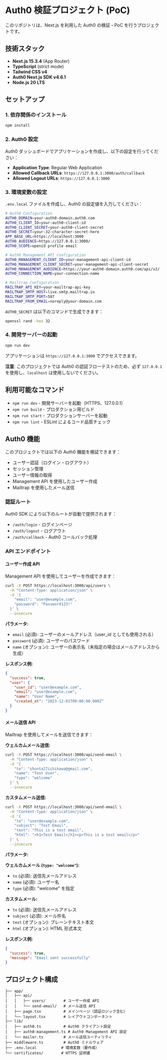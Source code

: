 # Auth0 検証プロジェクト (PoC)

このリポジトリは、Next.js を利用した Auth0 の検証・PoC を行うプロジェクトです。

## 技術スタック

- **Next.js 15.3.4** (App Router)
- **TypeScript** (strict mode)
- **Tailwind CSS v4**
- **Auth0 Next.js SDK v4.6.1**
- **Node.js 20 LTS**

## セットアップ

### 1. 依存関係のインストール

```bash
npm install
```

### 2. Auth0 設定

Auth0 ダッシュボードでアプリケーションを作成し、以下の設定を行ってください：

- **Application Type**: Regular Web Application
- **Allowed Callback URLs**: `https://127.0.0.1:3000/auth/callback`
- **Allowed Logout URLs**: `https://127.0.0.1:3000`

### 3. 環境変数の設定

`.env.local` ファイルを作成し、Auth0 の設定値を入力してください：

```bash
# Auth0 Configuration
AUTH0_DOMAIN=your-auth0-domain.auth0.com
AUTH0_CLIENT_ID=your-auth0-client-id
AUTH0_CLIENT_SECRET=your-auth0-client-secret
AUTH0_SECRET=your-32-character-secret-here
APP_BASE_URL=https://localhost:3000
AUTH0_AUDIENCE=https://127.0.0.1:3000/
AUTH0_SCOPE=openid profile email

# Auth0 Management API Configuration
AUTH0_MANAGEMENT_CLIENT_ID=your-management-api-client-id
AUTH0_MANAGEMENT_CLIENT_SECRET=your-management-api-client-secret
AUTH0_MANAGEMENT_AUDIENCE=https://your-auth0-domain.auth0.com/api/v2/
AUTH0_CONNECTION_NAME=your-connection-name

# Mailtrap Configuration
MAILTRAP_API_KEY=your-mailtrap-api-key
MAILTRAP_SMTP_HOST=live.smtp.mailtrap.io
MAILTRAP_SMTP_PORT=587
MAILTRAP_FROM_EMAIL=noreply@your-domain.com
```

`AUTH0_SECRET` は以下のコマンドで生成できます：

```bash
openssl rand -hex 32
```

### 4. 開発サーバーの起動

```bash
npm run dev
```

アプリケーションは `https://127.0.0.1:3000` でアクセスできます。

**注意**: このプロジェクトでは Auth0 の認証フローテストのため、必ず `127.0.0.1` を使用し、`localhost` は使用しないでください。

## 利用可能なコマンド

- `npm run dev` - 開発サーバーを起動（HTTPS、127.0.0.1）
- `npm run build` - プロダクション用ビルド
- `npm run start` - プロダクションサーバーを起動
- `npm run lint` - ESLint によるコード品質チェック

## Auth0 機能

このプロジェクトでは以下の Auth0 機能を検証できます：

- ユーザー認証（ログイン・ログアウト）
- セッション管理
- ユーザー情報の取得
- Management API を使用したユーザー作成
- Mailtrap を使用したメール送信

### 認証ルート

Auth0 SDK により以下のルートが自動で提供されます：

- `/auth/login` - ログインページ
- `/auth/logout` - ログアウト
- `/auth/callback` - Auth0 コールバック処理

### API エンドポイント

#### ユーザー作成 API

Management API を使用してユーザーを作成できます：

```bash
curl -X POST https://localhost:3000/api/users \
  -H "Content-Type: application/json" \
  -d '{
    "email": "user@example.com",
    "password": "Password123!"
  }' \
  --insecure
```

**パラメータ:**

- `email` (必須): ユーザーのメールアドレス（user_id としても使用される）
- `password` (必須): ユーザーのパスワード
- `name` (オプション): ユーザーの表示名（未指定の場合はメールアドレスから生成）

**レスポンス例:**

```json
{
  "success": true,
  "user": {
    "user_id": "user@example.com",
    "email": "user@example.com",
    "name": "User Name",
    "created_at": "2023-12-01T00:00:00.000Z"
  }
}
```

#### メール送信 API

Mailtrap を使用してメールを送信できます：

**ウェルカムメール送信:**

```bash
curl -X POST https://localhost:3000/api/send-email \
  -H "Content-Type: application/json" \
  -d '{
    "to": "shunta27ichikawa@gmail.com",
    "name": "Test User",
    "type": "welcome"
  }' \
  --insecure
```

**カスタムメール送信:**

```bash
curl -X POST https://localhost:3000/api/send-email \
  -H "Content-Type: application/json" \
  -d '{
    "to": "user@example.com",
    "subject": "Test Email",
    "text": "This is a test email",
    "html": "<h1>Test Email</h1><p>This is a test email</p>"
  }' \
  --insecure
```

**パラメータ:**

**ウェルカムメール (`type: "welcome"`):**

- `to` (必須): 送信先メールアドレス
- `name` (必須): ユーザー名
- `type` (必須): "welcome" を指定

**カスタムメール:**

- `to` (必須): 送信先メールアドレス
- `subject` (必須): メール件名
- `text` (オプション): プレーンテキスト本文
- `html` (オプション): HTML 形式本文

**レスポンス例:**

```json
{
  "success": true,
  "message": "Email sent successfully"
}
```

## プロジェクト構成

```
├── app/
│   ├── api/
│   │   ├── users/        # ユーザー作成 API
│   │   └── send-email/   # メール送信 API
│   ├── page.tsx          # メインページ（認証ロジック含む）
│   └── layout.tsx        # レイアウトコンポーネント
├── lib/
│   ├── auth0.ts          # Auth0 クライアント設定
│   ├── auth0-management.ts # Auth0 Management API 設定
│   └── mailer.ts         # メール送信ユーティリティ
├── middleware.ts         # Auth0 ミドルウェア
├── .env.local           # 環境変数（要作成）
└── certificates/        # HTTPS 証明書
```
